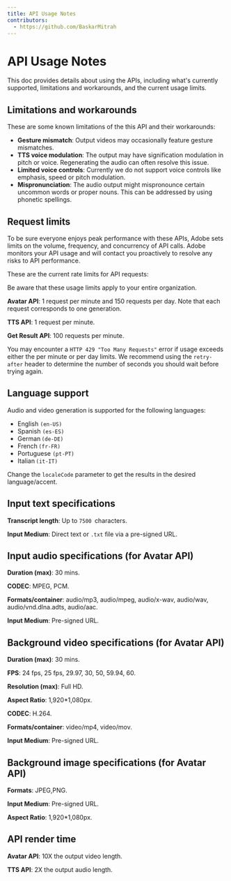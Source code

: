 ```yaml
---
title: API Usage Notes
contributors:
  - https://github.com/BaskarMitrah
---
```


# API Usage Notes

This doc provides details about using the APIs, including what's currently supported, limitations and workarounds, and the current usage limits.

## Limitations and workarounds

These are some known limitations of the this API and their workarounds:

- **Gesture mismatch**: Output videos may occasionally feature gesture mismatches.
- **TTS voice modulation**: The output may have signification modulation in pitch or voice. Regenerating the audio can often resolve this issue.
- **Limited voice controls**: Currently we do not support voice controls like emphasis, speed or pitch modulation.
- **Mispronunciation**: The audio output might mispronounce certain uncommon words or proper nouns. This can be addressed by using phonetic spellings.

## Request limits

To be sure everyone enjoys peak performance with these APIs, Adobe sets limits on the volume, frequency, and concurrency of API calls. Adobe monitors your API usage and will contact you proactively to resolve any risks to API performance.

These are the current rate limits for API requests:

<InlineAlert variant="warning" slots="text" />

Be aware that these usage limits apply to your entire organization.

**Avatar API**: 1 request per minute and 150 requests per day. Note that each request corresponds to one generation.

**TTS API**: 1 request per minute.

**Get Result API**: 100 requests per minute.

You may encounter a `HTTP 429 "Too Many Requests"` error if usage exceeds either the per minute or per day limits. We recommend using the `retry-after` header to determine the number of seconds you should wait before trying again.

## Language support

Audio and video generation is supported for the following languages:

- English ```(en-US)```
- Spanish ```(es-ES)```
- German ```(de-DE)```
- French ```(fr-FR)```
- Portuguese ```(pt-PT)```
- Italian ```(it-IT)```

Change the ```localeCode``` parameter to get the results in the desired language/accent.

## Input text specifications

**Transcript length**: Up to ```7500 ```characters.

 **Input Medium**: Direct text or ```.txt``` file via a pre-signed URL.

## Input audio specifications (for Avatar API)

**Duration (max)**: 30 mins.

**CODEC**: MPEG, PCM.

**Formats/container**: audio/mp3, audio/mpeg, audio/x-wav, audio/wav, audio/vnd.dlna.adts, audio/aac.

**Input Medium**: Pre-signed URL.

## Background video specifications (for Avatar API)

**Duration (max)**: 30 mins.

**FPS**: 24 fps, 25 fps, 29.97, 30, 50, 59.94, 60.

**Resolution (max)**: Full HD.

**Aspect Ratio**: 1,920*1,080px.

**CODEC**: H.264.
  
**Formats/container**: video/mp4, video/mov.

**Input Medium**: Pre-signed URL.

## Background image specifications (for Avatar API)

**Formats**: JPEG,PNG.

**Input Medium**: Pre-signed URL.

**Aspect Ratio**: 1,920*1,080px.

## API render time

**Avatar API**: 10X the output video length.

**TTS API**: 2X the output audio length.

<!--
## API parameters

| API                  | Parameter       | Default | All values | Requirement |
|----------------------|-----------------|---------------|-----------------|--------------------|
| Text-to-Speech       | Voice ID        | -             | Refer to catalog   | Mandatory          |
|                      | Output format   | .wav          | .mp3, .wav       | Optional           |
| Avatar  (audio input) | Actor ID        | -             | Refer to catalog   | Mandatory          |
|                      | Output format   | .mp4          | .mp4            | Optional           |
|                      | Background type | -             | "image", "video" | Optional           |
|                      | Background      | -             | Pre-signed URL  | Optional           |
| Avatar (text input) | Voice ID        | -             | Refer catalog   | Mandatory          |
|                      | Actor ID        | -             | Refer to catalog   | Mandatory          |
|                      | Output format   | .mp4          | .mp4            | Optional           |
|                      | Background type | -             | "image", "video" | Optional           |
|                      | Background      | -             | Pre-signed URL  | Optional           |
-->